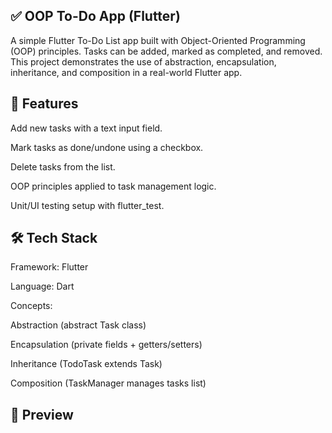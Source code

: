 ## ✅ OOP To-Do App (Flutter)

A simple Flutter To-Do List app built with Object-Oriented Programming (OOP) principles. Tasks can be added, marked as completed, and removed. This project demonstrates the use of abstraction, encapsulation, inheritance, and composition in a real-world Flutter app.

## 🚀 Features

Add new tasks with a text input field.

Mark tasks as done/undone using a checkbox.

Delete tasks from the list.

OOP principles applied to task management logic.

Unit/UI testing setup with flutter_test.

## 🛠️ Tech Stack

Framework: Flutter

Language: Dart

Concepts:

Abstraction (abstract Task class)

Encapsulation (private fields + getters/setters)

Inheritance (TodoTask extends Task)

Composition (TaskManager manages tasks list)

## 📸 Preview


